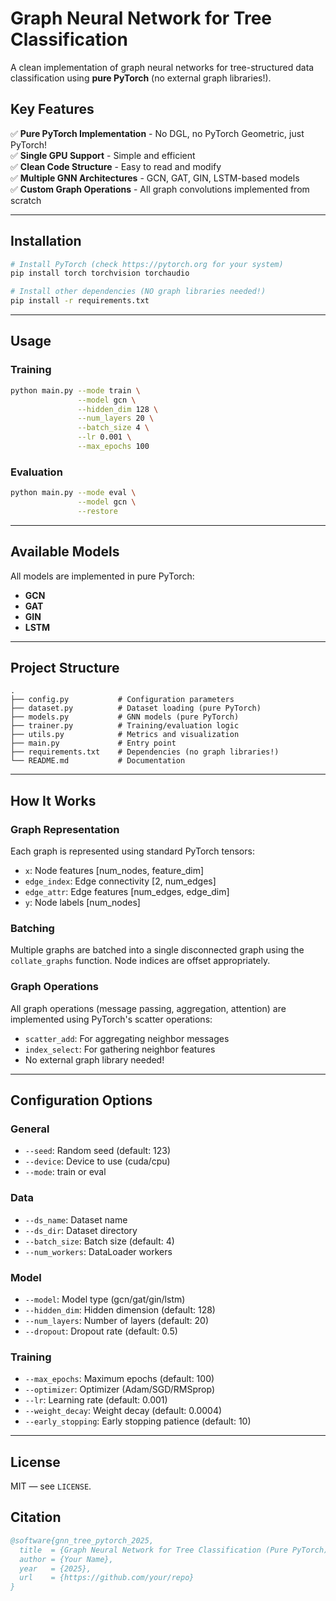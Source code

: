 # Graph Neural Network for Tree Classification

A clean implementation of graph neural networks for tree-structured data classification using **pure PyTorch** (no external graph libraries!).

## Key Features

✅ **Pure PyTorch Implementation** - No DGL, no PyTorch Geometric, just PyTorch!  
✅ **Single GPU Support** - Simple and efficient  
✅ **Clean Code Structure** - Easy to read and modify  
✅ **Multiple GNN Architectures** - GCN, GAT, GIN, LSTM-based models  
✅ **Custom Graph Operations** - All graph convolutions implemented from scratch  

---

## Installation

```bash
# Install PyTorch (check https://pytorch.org for your system)
pip install torch torchvision torchaudio

# Install other dependencies (NO graph libraries needed!)
pip install -r requirements.txt
```

---

## Usage

### Training

```bash
python main.py --mode train \
               --model gcn \
               --hidden_dim 128 \
               --num_layers 20 \
               --batch_size 4 \
               --lr 0.001 \
               --max_epochs 100
```

### Evaluation

```bash
python main.py --mode eval \
               --model gcn \
               --restore
```

---

## Available Models

All models are implemented in pure PyTorch:

- **GCN**
- **GAT** 
- **GIN**
- **LSTM**

---

## Project Structure

```
.
├── config.py           # Configuration parameters
├── dataset.py          # Dataset loading (pure PyTorch)
├── models.py           # GNN models (pure PyTorch)
├── trainer.py          # Training/evaluation logic
├── utils.py            # Metrics and visualization
├── main.py             # Entry point
├── requirements.txt    # Dependencies (no graph libraries!)
└── README.md           # Documentation
```

---

## How It Works

### Graph Representation
Each graph is represented using standard PyTorch tensors:
- `x`: Node features [num_nodes, feature_dim]
- `edge_index`: Edge connectivity [2, num_edges] 
- `edge_attr`: Edge features [num_edges, edge_dim]
- `y`: Node labels [num_nodes]

### Batching
Multiple graphs are batched into a single disconnected graph using the `collate_graphs` function. Node indices are offset appropriately.

### Graph Operations
All graph operations (message passing, aggregation, attention) are implemented using PyTorch's scatter operations:
- `scatter_add`: For aggregating neighbor messages
- `index_select`: For gathering neighbor features
- No external graph library needed!

---

## Configuration Options

### General
- `--seed`: Random seed (default: 123)
- `--device`: Device to use (cuda/cpu)
- `--mode`: train or eval

### Data
- `--ds_name`: Dataset name
- `--ds_dir`: Dataset directory
- `--batch_size`: Batch size (default: 4)
- `--num_workers`: DataLoader workers

### Model
- `--model`: Model type (gcn/gat/gin/lstm)
- `--hidden_dim`: Hidden dimension (default: 128)
- `--num_layers`: Number of layers (default: 20)
- `--dropout`: Dropout rate (default: 0.5)

### Training
- `--max_epochs`: Maximum epochs (default: 100)
- `--optimizer`: Optimizer (Adam/SGD/RMSprop)
- `--lr`: Learning rate (default: 0.001)
- `--weight_decay`: Weight decay (default: 0.0004)
- `--early_stopping`: Early stopping patience (default: 10)

---

## License

MIT — see `LICENSE`.

## Citation

```bibtex
@software{gnn_tree_pytorch_2025,
  title  = {Graph Neural Network for Tree Classification (Pure PyTorch)},
  author = {Your Name},
  year   = {2025},
  url    = {https://github.com/your/repo}
}
```
